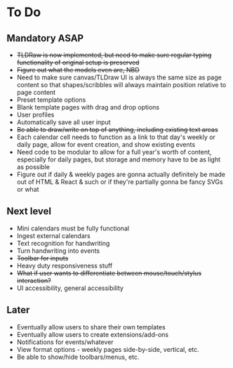 # To Do

## Mandatory ASAP

- ~~TLDRaw is now implemented, but need to make sure regular typing functionality of original setup is preserved~~
- ~~Figure out what the models even are, NBD~~
- Need to make sure canvas/TLDraw UI is always the same size as page content so that shapes/scribbles will always maintain position relative to page content
- Preset template options
- Blank template pages with drag and drop options
- User profiles
- Automatically save all user input
- ~~Be able to draw/write on top of anything, including existing text areas~~
- Each calendar cell needs to function as a link to that day's weekly or daily page, allow for event creation, and show existing events
- Need code to be modular to allow for a full year's worth of content, especially for daily pages, but storage and memory have to be as light as possible
- Figure out if daily & weekly pages are gonna actually definitely be made out of HTML & React & such or if they're partially gonna be fancy SVGs or what

## Next level

- Mini calendars must be fully functional
- Ingest external calendars
- Text recognition for handwriting
- Turn handwriting into events
- ~~Toolbar for inputs~~
- Heavy duty responsiveness stuff
- ~~What if user wants to differentiate between mouse/touch/stylus interaction?~~
- UI accessibility, general accessibility

## Later

- Eventually allow users to share their own templates
- Eventually allow users to create extensions/add-ons
- Notifications for events/whatever
- View format options - weekly pages side-by-side, vertical, etc.
- Be able to show/hide toolbars/menus, etc.
